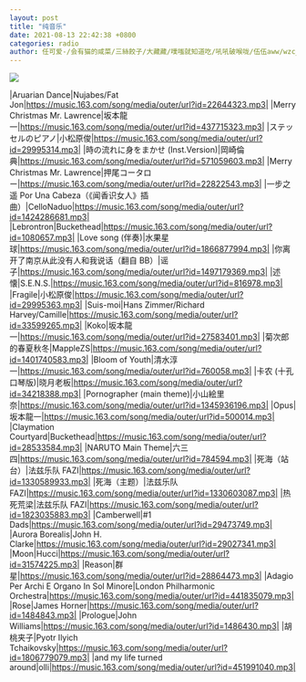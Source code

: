 ```yaml
---
layout: post
title: "纯音乐"
date: 2021-08-13 22:42:38 +0800
categories: radio
author: 任可爱-/会有猫的咸菜/三絲餃子/大藏藏/噗嗤就知道吃/吼吼破喉咙/伍伍aww/wzc__lxy/人民艺术家赵四s/最正经名字/黑矮星-YXY-
---
```

![]({{site.baseurl}}/images/cover_20210813.jpg)

|Aruarian Dance|Nujabes/Fat Jon|https://music.163.com/song/media/outer/url?id=22644323.mp3|
|Merry Christmas Mr. Lawrence|坂本龍一|https://music.163.com/song/media/outer/url?id=437715323.mp3|
|ステッセルのピアノ|小松原俊|https://music.163.com/song/media/outer/url?id=29995314.mp3|
|時の流れに身をまかせ (Inst.Version)|岡崎倫典|https://music.163.com/song/media/outer/url?id=571059603.mp3|
|Merry Christmas Mr. Lawrence|押尾コータロー|https://music.163.com/song/media/outer/url?id=22822543.mp3|
|一步之遥 Por Una Cabeza（《闻香识女人》插曲）|CelloNaduo|https://music.163.com/song/media/outer/url?id=1424286681.mp3|
|Lebrontron|Buckethead|https://music.163.com/song/media/outer/url?id=1080657.mp3|
|Love song (伴奏)|水果星球|https://music.163.com/song/media/outer/url?id=1866877994.mp3|
|你离开了南京从此没有人和我说话（翻自 BB）|谣子|https://music.163.com/song/media/outer/url?id=1497179369.mp3|
|述懐|S.E.N.S.|https://music.163.com/song/media/outer/url?id=816978.mp3|
|Fragile|小松原俊|https://music.163.com/song/media/outer/url?id=29995363.mp3|
|Suis-moi|Hans Zimmer/Richard Harvey/Camille|https://music.163.com/song/media/outer/url?id=33599265.mp3|
|Koko|坂本龍一|https://music.163.com/song/media/outer/url?id=27583401.mp3|
|菊次郎的春夏秋冬|MappleZS|https://music.163.com/song/media/outer/url?id=1401740583.mp3|
|Bloom of Youth|清水淳一|https://music.163.com/song/media/outer/url?id=760058.mp3|
|卡农 (十孔口琴版)|晓月老板|https://music.163.com/song/media/outer/url?id=34218388.mp3|
|Pornographer (main theme)|小山絵里奈|https://music.163.com/song/media/outer/url?id=1345936196.mp3|
|Opus|坂本龍一|https://music.163.com/song/media/outer/url?id=500014.mp3|
|Claymation Courtyard|Buckethead|https://music.163.com/song/media/outer/url?id=28533584.mp3|
|NARUTO Main Theme|六三四|https://music.163.com/song/media/outer/url?id=784594.mp3|
|死海（站台）|法兹乐队 FAZI|https://music.163.com/song/media/outer/url?id=1330589933.mp3|
|死海（主题）|法兹乐队 FAZI|https://music.163.com/song/media/outer/url?id=1330603087.mp3|
|热死荒梁|法兹乐队 FAZI|https://music.163.com/song/media/outer/url?id=1823035883.mp3|
|Camberwell|#1 Dads|https://music.163.com/song/media/outer/url?id=29473749.mp3|
|Aurora Borealis|John H. Clarke|https://music.163.com/song/media/outer/url?id=29027341.mp3|
|Moon|Hucci|https://music.163.com/song/media/outer/url?id=31574225.mp3|
|Reason|群星|https://music.163.com/song/media/outer/url?id=28864473.mp3|
|Adagio Per Archi E Organo In Sol Minore|London Philharmonic Orchestra|https://music.163.com/song/media/outer/url?id=441835079.mp3|
|Rose|James Horner|https://music.163.com/song/media/outer/url?id=1484843.mp3|
|Prologue|John Williams|https://music.163.com/song/media/outer/url?id=1486430.mp3|
|胡桃夹子|Pyotr Ilyich Tchaikovsky|https://music.163.com/song/media/outer/url?id=1806779079.mp3|
|and my life turned around|olli|https://music.163.com/song/media/outer/url?id=451991040.mp3|

